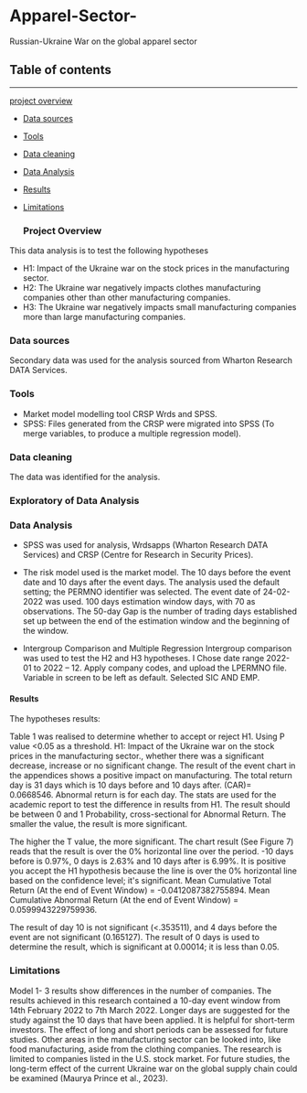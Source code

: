 # Apparel-Sector-
Russian-Ukraine War on the global apparel sector 

## Table of contents
---
[project overview](#project-overview)
- [Data sources](#data-sources)
- [Tools](#tools)
- [Data cleaning](#data-cleaning)
- [Data Analysis](#data-analysis)
- [Results](#results)
- [Limitations](#limitations)

  ### Project Overview

  
This data analysis is to test the following hypotheses
- H1: Impact of the Ukraine war on the stock prices in the manufacturing sector.
- H2: The Ukraine war negatively impacts clothes manufacturing companies other than other manufacturing companies.
- H3: The Ukraine war negatively impacts small manufacturing companies more than large manufacturing companies.

### Data sources
Secondary data was used for the analysis sourced from Wharton  Research DATA Services.

### Tools 
- Market model modelling tool CRSP Wrds and SPSS.
- SPSS: Files generated from  the CRSP  were migrated into SPSS (To merge variables, to produce a multiple regression model).

### Data cleaning
The data was identified for the analysis.

### Exploratory of Data Analysis

### Data Analysis
- SPSS was used for analysis, Wrdsapps (Wharton  Research DATA Services) and CRSP (Centre for Research in Security Prices).
- The risk model used is the market model. The 10 days before the event date and 10 days after the event days. The analysis used the default setting; the PERMNO identifier was selected. The event date of 24-02-2022 was used.
 100 days estimation window days, with 70 as observations. The 50-day Gap is the number of trading days established set up between the end of the estimation window and the beginning of the window.

- Intergroup Comparison and Multiple Regression 
Intergroup comparison was used to test the H2 and H3 hypotheses.  I Chose date range 2022-01 to 2022 – 12. Apply company codes, and upload the LPERMNO file. Variable in screen to be left as default. Selected SIC AND EMP.

#### Results

The hypotheses results:

Table 1 was realised to determine whether to accept or reject H1. Using P value <0.05 as a threshold.
H1: Impact of the Ukraine war on the stock prices in the manufacturing sector., whether there was a significant decrease, increase or no significant change.
The result of the event chart in the appendices shows a positive impact on manufacturing.
The total return day is 31 days which is 10 days before and 10 days after. (CAR)= 0.0668546.
Abnormal return is for each day. The stats are used for the academic report to test the difference in results from H1. The result should be between 0 and 1 Probability, cross-sectional for Abnormal Return. The smaller the value, the result is more significant.

The higher the T value, the more significant. 
The chart result (See Figure 7) reads that the result is over the 0% horizontal line over the period. -10 days before is 0.97%, 0 days is 2.63% and 10 days after is 6.99%. It is positive you accept the H1 hypothesis because the line is over the 0% horizontal line based on the confidence level; it's significant.
Mean Cumulative Total Return (At the end of Event Window) = -0.0412087382755894.
Mean Cumulative Abnormal Return (At the end of Event Window) = 0.0599943229759936.

The result of day 10 is not significant (<.353511), and 4 days before the event are not significant (0.165127). The result of 0 days is used to determine the result, which is significant at 0.00014; it is less than 0.05.



### Limitations 

Model 1- 3 results show differences in the number of companies. The results achieved in this research contained a 10-day event window from 14th February 2022 to 7th March 2022. Longer days are suggested for the study against the 10 days that have been applied. It is helpful for short-term investors. The effect of long and short periods can be assessed for future studies. Other areas in the manufacturing sector can be looked into, like food manufacturing, aside from the clothing companies. The research is limited to companies listed in the U.S. stock market. For future studies, the long-term effect of the current Ukraine war on the global supply chain could be examined (Maurya Prince et al., 2023).
